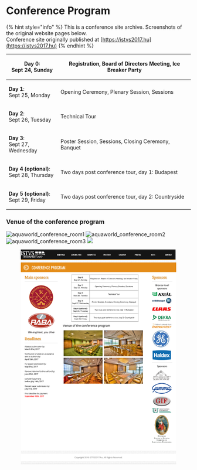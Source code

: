 # Conference Program

{% hint style="info" %}
This is a conference site archive. Screenshots of the original website pages below.\
Conference site originally published at [https://istvs2017.hu](https://istvs2017.hu)
{% endhint %}

| <p><strong>Day 0</strong>:<br>Sept 24, Sunday</p>              | Registration, Board of Directors Meeting, Ice Breaker Party |
| -------------------------------------------------------------- | ----------------------------------------------------------- |
| <p><strong>Day 1</strong>:<br>Sept 25, Monday</p>              | Opening Ceremony, Plenary Session, Sessions                 |
| <p><strong>Day 2</strong>:<br>Sept 26, Tuesday</p>             | Technical Tour                                              |
| <p><strong>Day 3</strong>:<br>Sept 27, Wednesday</p>           | Poster Session, Sessions, Closing Ceremony, Banquet         |
| <p><strong>Day 4 (optional)</strong>:<br>Sept 28, Thursday</p> | Two days post conference tour, day 1: Budapest              |
| <p><strong>Day 5 (optional)</strong>:<br>Sept 29, Friday</p>   | Two days post conference tour, day 2: Countryside           |

### Venue of the conference program

![aquaworld\_conference\_room1](http://istvs2017.hu/wp-content/uploads/2016/12/aquaworld\_conference\_room1.jpg) ![aquaworld\_conference\_room2](http://istvs2017.hu/wp-content/uploads/2016/12/aquaworld\_conference\_room2.jpg) ![aquaworld\_conference\_room3](http://istvs2017.hu/wp-content/uploads/2016/12/aquaworld\_conference\_room3.jpg) ![](http://istvs2017.hu/wp-content/uploads/2016/12/aquaworld\_conference\_room4.jpg)

<figure><img src="../.gitbook/assets/conference program.png" alt=""><figcaption></figcaption></figure>
